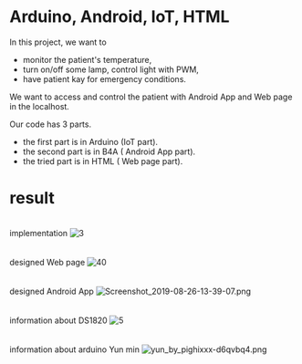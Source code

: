 # Arduino, Android, IoT, HTML
In this project, we want to 

* monitor the patient's temperature,
* turn on/off some lamp, control light with PWM, 
* have patient kay for emergency conditions.

We want to access and control the patient with Android App and Web page in the localhost. 


Our code has 3 parts. 

* the first part is in Arduino (IoT part).
* the second part is in B4A ( Android App part).
* the tried part is in HTML ( Web page part).
# result
\
implementation
![3](https://raw.githubusercontent.com/parsa-k/Iot-Arduino/main/inf%20%26%20Result/3.PNG)\
\
\
designed Web page 
![40](https://raw.githubusercontent.com/parsa-k/Iot-Arduino/main/inf%20%26%20Result/40.PNG)\
\
\
designed Android App
![Screenshot_2019-08-26-13-39-07.png](https://raw.githubusercontent.com/parsa-k/Iot-Arduino/main/inf%20%26%20Result/Screenshot_2019-08-26-13-39-07.png)\
\
\
information about DS1820
![5](https://raw.githubusercontent.com/parsa-k/Iot-Arduino/main/inf%20%26%20Result/5.PNG)\
\
\
information about arduino Yun min
![yun_by_pighixxx-d6qvbq4.png](https://raw.githubusercontent.com/parsa-k/Iot-Arduino/main/inf%20%26%20Result/yun_by_pighixxx-d6qvbq4.png)

